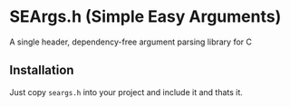 # SEArgs.h (Simple Easy Arguments)

A single header, dependency-free argument parsing library for C

## Installation
Just copy `seargs.h` into your project and include it and thats it.